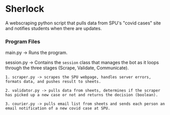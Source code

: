 # Sherlock
A webscraping python script that pulls data from SPU's "covid cases" site and notifies students when there are updates.

### Program Files
main.py -> Runs the program.

session.py -> Contains the `session` class that manages the bot as it loops through the three stages (Scrape, Validate, Communicate).

    1. scraper.py -> scrapes the SPU webpage, handles server errors, formats data, and pushes result to sheets.
    
    2. validator.py -> pulls data from sheets, determines if the scraper has picked up a new case or not and returns the decision (boolean).
    
    3. courier.py -> pulls email list from sheets and sends each person an email notification of a new covid case at SPU.
